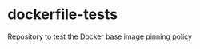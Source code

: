 # dockerfile-tests

Repository to test the Docker base image pinning policy
 
 
 
    
     
   
  
 
